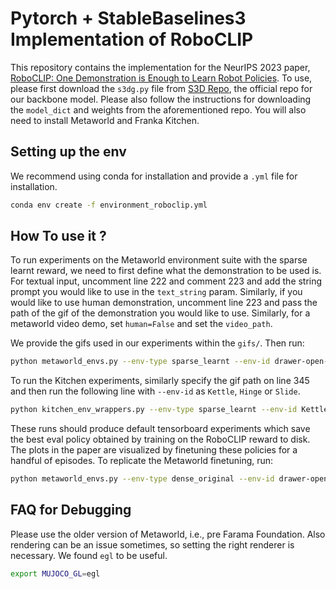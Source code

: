 # Pytorch + StableBaselines3 Implementation of RoboCLIP
This repository contains the implementation for the NeurIPS 2023 paper, [RoboCLIP: One Demonstration is Enough to Learn Robot Policies](https://arxiv.org/abs/2310.07899). To use, please first download the `s3dg.py` file from [S3D Repo](https://github.com/antoine77340/S3D_HowTo100M), the official repo for our backbone model. Please also follow the instructions for downloading the `model_dict` and weights from the aforementioned repo. You will also need to install Metaworld and Franka Kitchen. 

## Setting up the env

We recommend using conda for installation and provide a `.yml` file for installation. 

```sh
conda env create -f environment_roboclip.yml
```


## How To use it ?

To run experiments on the Metaworld environment suite with the sparse learnt reward, we need to first define what the demonstration to be used is. For textual input, uncomment line 222 and comment 223 and add the string prompt you would like to use in the `text_string` param. Similarly, if you would like to use human demonstration, uncomment line 223 and pass the path of the gif of the demonstration you would like to use. Similarly, for a metaworld video demo, set `human=False` and set the `video_path`. 

We provide the gifs used in our experiments within the `gifs/`.
Then run: 
```sh
python metaworld_envs.py --env-type sparse_learnt --env-id drawer-open-v2-goal-hidden --dir-add <add experiment identifier>
```

To run the Kitchen experiments, similarly specify the gif path on line 345 and then run the following line with `--env-id` as `Kettle`, `Hinge` or `Slide`. 

```sh
python kitchen_env_wrappers.py --env-type sparse_learnt --env-id Kettle --dir-add <add experiment identifier>
```

These runs should produce default tensorboard experiments which save the best eval policy obtained by training on the RoboCLIP reward to disk. The plots in the paper are visualized by finetuning these policies for a handful of episodes. To replicate the Metaworld finetuning,  run:

```sh
python metaworld_envs.py --env-type dense_original --env-id drawer-open-v2-goal-hidden --pretrained <path_to_best_policy> --dir-add <add_experiment_identifier>  
```
## FAQ for Debugging
Please use the older version of Metaworld, i.e., pre Farama Foundation. Also rendering can be an issue sometimes, so setting the right renderer is necessary. We found `egl` to be useful. 
```sh
export MUJOCO_GL=egl
```
